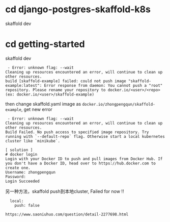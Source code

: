 # cd django-postgres-skaffold-k8s
skaffold dev

# cd getting-started
skaffold dev

```shell
 - Error: unknown flag: --wait
Cleaning up resources encountered an error, will continue to clean up other resources.
build [skaffold-example] failed: could not push image "skaffold-example:latest": Error response from daemon: You cannot push a "root" repository. Please rename your repository to docker.io/<user>/<repo> (ex: docker.io/<user>/skaffold-example)
```
then change skaffold.yaml image as `docker.io/zhongpengqun/skaffold-example`, get new error

```
 - Error: unknown flag: --wait
Cleaning up resources encountered an error, will continue to clean up other resources.
Build Failed. No push access to specified image repository. Try running with `--default-repo` flag. Otherwise start a local kubernetes cluster like `minikube`.

[ solution ]
# docker login
Login with your Docker ID to push and pull images from Docker Hub. If you don't have a Docker ID, head over to https://hub.docker.com to create one.
Username: zhongpengqun
Password: 
Login Succeeded
```

另一种方法，skaffold push到本地cluster, Failed for now !!
```
  local:
    push: false

https://www.saoniuhuo.com/question/detail-2277698.html
```
